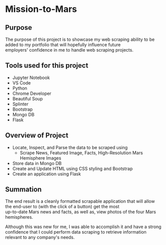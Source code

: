# Mission-to-Mars
## Purpose  
The purpose of this project is to showcase my web scraping ability to be added to my portfolio that will hopefully influence future  
employers' confidence in me to handle web scraping projects.  

## Tools used for this project  
- Jupyter Notebook  
- VS Code
- Python  
- Chrome Developer  
- Beautiful Soup  
- Splinter  
- Bootstrap  
- Mongo DB  
- Flask  

## Overview of Project  
- Locate, Inspect, and Parse the data to be scraped using 
    - Scrape News, Featured Image, Facts, High-Resolution Mars Hemisphere Images  
- Store data in Mongo DB  
- Create and Update HTML using CSS styling and Bootstrap  
- Create an application using Flask  

## Summation  
The end result is a cleanly formatted scrapable application that will allow the end-user to (with the click of a button) get the most  
up-to-date Mars news and facts, as well as, view photos of the four Mars hemispheres.  

Although this was new for me, I was able to accomplish it and have a strong confidence that I could perform data scraping to retrieve information relevant to any company's needs.
